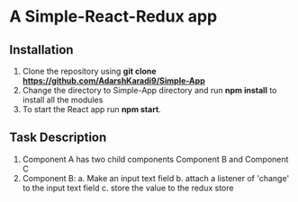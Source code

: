 # A Simple-React-Redux app
## Installation
1. Clone the repository using **git clone https://github.com/AdarshKaradi9/Simple-App**
2. Change the directory to Simple-App directory and run **npm install** to install all the modules
3. To start the React app run **npm start**.

## Task Description
1. Component A has two child components Component B and Component C
2. Component B:
  a. Make an input text field
  b. attach a listener of 'change' to the input text field
  c. store the value to the redux store

